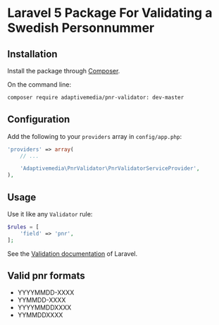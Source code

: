 # Laravel 5 Package For Validating a Swedish Personnummer

## Installation

Install the package through [Composer](http://getcomposer.org).

On the command line:

```sh
composer require adaptivemedia/pnr-validator: dev-master
```

## Configuration

Add the following to your `providers` array in `config/app.php`:

```php
'providers' => array(
    // ...

    'Adaptivemedia\PnrValidator\PnrValidatorServiceProvider',
),
```


## Usage

Use it like any `Validator` rule:

```php
$rules = [
    'field' => 'pnr',
];
```

See the [Validation documentation](http://laravel.com/docs/validation) of Laravel.

## Valid pnr formats

- YYYYMMDD-XXXX
- YYMMDD-XXXX
- YYYYMMDDXXXX
- YYMMDDXXXX
